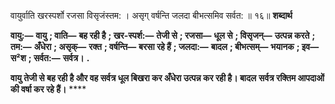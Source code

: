 वायुर्वाति खरस्पर्शो रजसा विसृजंस्तम: । असृग् वर्षन्ति जलदा बीभत्समिव सर्वत: ॥ १६॥ **शब्दार्थ** 

**वायु:—** **वायु** **; वाति—** **बह रही है** **; खर-स्पर्श:—** **तेजी से** **; रजसा—** **धूल से** **; विसृजन्—** **उत्पन्न करते** **; तम:—** **अँधेरा** **; असृक्—** **रक्त** **; वर्षन्ति—** **बरसा रहे हैं** **; जलदा:—** **बादल** **; बीभत्सम्—** **भयानक** **; इव—** **स²श** **; सर्वत:—** **सर्वत्र।** **.** 

**वायु तेजी से बह रही है और वह सर्वत्र धूल बिखरा कर अँधेरा उत्पन्न कर रही है। बादल** **सर्वत्र रक्तिम आपदाओं की वर्षा कर रहे हैं।** **** 